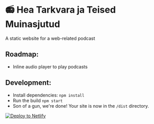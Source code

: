 # 📻 Hea Tarkvara ja Teised Muinasjutud

A static website for a web-related podcast

## Roadmap:

- Inline audio player to play podcasts

## Development:

- Install dependencies: `npm install`
- Run the build `npm start`
- Son of a gun, we're done! Your site is now in the `/dist` directory.

[![Deploy to Netlify](https://www.netlify.com/img/deploy/button.svg)](https://app.netlify.com/start/deploy?repository=https://github.com/andreasvirkus/software-fairy-tales-podcast-web)
